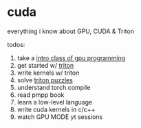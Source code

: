 # cuda
everything i know about GPU, CUDA &amp; Triton


todos:
1. take a [intro class of gpu programming](https://youtube.com/playlist?list=PLnH7E0IG44jFfiQBd_Ov7FmYHq8SZx6r0&si=DBJshRJc4QiESk3K)
2. get started w/ [triton](https://github.com/rkinas/triton-resources)
3. write kernels w/ triton
4. solve [triton puzzles](https://github.com/srush/Triton-Puzzles)
5. understand torch.compile
6. read pmpp book
7. learn a low-level language
8. write cuda kernels in c/c++
9. watch GPU MODE yt sessions

